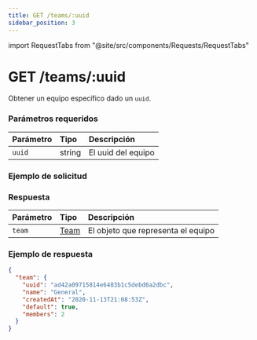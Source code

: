 ```yaml
---
title: GET /teams/:uuid
sidebar_position: 3
---
```


import RequestTabs from "@site/src/components/Requests/RequestTabs"

# GET /teams/:uuid

Obtener un equipo específico dado un `uuid`.

### Parámetros requeridos

| Parámetro | Tipo   | Descripción          |
| :-------- | :----- | :------------------- |
| `uuid`    | string | El uuid del equipo   |

### Ejemplo de solicitud

<RequestTabs endpoint='teams_api' request="get_team"/>

### Respuesta

| Parámetro | Tipo                                     | Descripción                       |
| :-------- | :--------------------------------------- | :-------------------------------- |
| `team`    | [Team](/api/reference/object_types/team) | El objeto que representa el equipo |

### Ejemplo de respuesta

```json title=response.json
{
  "team": {
    "uuid": "ad42a09715814e6483b1c5debd6a2dbc",
    "name": "General",
    "createdAt": "2020-11-13T21:08:53Z",
    "default": true,
    "members": 2
  }
}
```